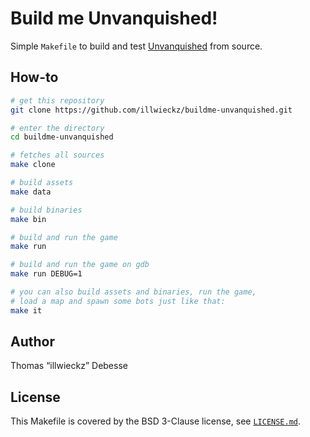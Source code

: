 Build me Unvanquished!
======================

Simple `Makefile` to build and test [Unvanquished](http://unvanquished.net/) from source.

How-to
------

```sh
# get this repository
git clone https://github.com/illwieckz/buildme-unvanquished.git

# enter the directory
cd buildme-unvanquished

# fetches all sources
make clone

# build assets
make data

# build binaries
make bin

# build and run the game
make run

# build and run the game on gdb
make run DEBUG=1

# you can also build assets and binaries, run the game,
# load a map and spawn some bots just like that:
make it

```

Author
------

Thomas “illwieckz” Debesse

License
-------

This Makefile is covered by the BSD 3-Clause license, see [`LICENSE.md`](LICENSE.md).
